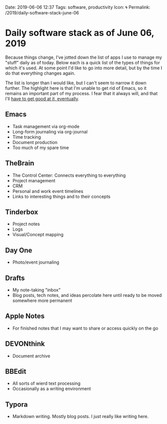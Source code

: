 Date: 2019-06-06 12:37
Tags: software, productivity
Icon: 🌀
Permalink: /2019/daily-software-stack-june-06

# Daily software stack as of June 06, 2019

Because things change, I've jotted down the list of apps I use to manage my "stuff" daily as of today.  Below each is a quick list of the types of things for which it's used. At some point I'd like to go into more detail, but by the time I do that everything changes again. 

The list is longer than I would like, but I can't seem to narrow it down further. The highlight here is that I'm unable to get rid of Emacs, so it remains an important part of my process. I fear that it always will, and that I'll [have to get good at it, eventually](https://www.baty.blog/2019/i-should-just-get-really-good-at-emacs).

## Emacs

- Task management via org-mode
- Long-form journaling via org-journal
- Time tracking
- Document production
- Too much of my spare time

## TheBrain

- The Control Center: Connects everything to everything
- Project management
- CRM
- Personal and work event timelines
- Links to interesting things and to their concepts

## Tinderbox

- Project notes
- Logs
- Visual/Concept mapping

## Day One

- Photo/event journaling

## Drafts

- My note-taking "inbox"
- Blog posts, tech notes, and ideas percolate here until ready to be moved somewhere more permanent

## Apple Notes

- For finished notes that I may want to share or access quickly on the go

## DEVONthink

- Document archive

## BBEdit

- All sorts of wierd text processing
- Occasionally as a writing environment

## Typora

- Markdown writing. Mostly blog posts. I just really like writing here.
